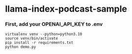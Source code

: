 # llama-index-podcast-sample
### First, add your OPENAI_API_KEY to .env
```
virtualenv venv --python=python3.10
source venv/bin/activate
pip install -r requirements.txt
python demo.py
```
